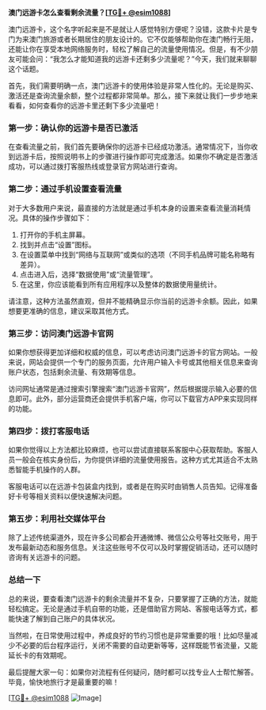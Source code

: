 **澳门远游卡怎么查看剩余流量？[[TG💪+ @esim1088](https://t.me/s/esim1088)]**

澳门远游卡，这个名字听起来是不是就让人感觉特别方便呢？没错，这款卡片是专门为来澳门旅游或者长期居住的朋友设计的。它不仅能够帮助你在澳门畅行无阻，还能让你在享受本地网络服务时，轻松了解自己的流量使用情况。但是，有不少朋友可能会问：“我怎么才能知道我的远游卡还剩多少流量呢？”今天，我们就来聊聊这个话题。

首先，我们需要明确一点，澳门远游卡的使用体验是非常人性化的。无论是购买、激活还是查询流量余额，整个过程都非常简单。那么，接下来就让我们一步步地来看看，如何查看你的远游卡里还剩下多少流量吧！

### **第一步：确认你的远游卡是否已激活**
在查看流量之前，我们首先要确保你的远游卡已经成功激活。通常情况下，当你收到远游卡后，按照说明书上的步骤进行操作即可完成激活。如果你不确定是否激活成功，可以通过拨打客服热线或登录官方网站进行查询。

### **第二步：通过手机设置查看流量**
对于大多数用户来说，最直接的方法就是通过手机本身的设置来查看流量消耗情况。具体的操作步骤如下：

1. 打开你的手机主屏幕。
2. 找到并点击“设置”图标。
3. 在设置菜单中找到“网络与互联网”或类似的选项（不同手机品牌可能名称略有差异）。
4. 点击进入后，选择“数据使用”或“流量管理”。
5. 在这里，你应该能看到所有应用程序以及整体的数据使用量统计。

请注意，这种方法虽然直观，但并不能精确显示你当前的远游卡余额。因此，如果想要更准确的信息，建议采取其他方式。

### **第三步：访问澳门远游卡官网**
如果你想获得更加详细和权威的信息，可以考虑访问澳门远游卡的官方网站。一般来说，网站会提供一个专门的服务页面，允许用户输入卡号或其他相关信息来查询账户状态，包括剩余流量、有效期等信息。

访问网址通常是通过搜索引擎搜索“澳门远游卡官网”，然后根据提示输入必要的信息即可。此外，部分运营商还会提供手机客户端，你可以下载官方APP来实现同样的功能。

### **第四步：拨打客服电话**
如果你觉得以上方法都比较麻烦，也可以尝试直接联系客服中心获取帮助。客服人员一般会在核实身份后，为你提供详细的流量使用报告。这种方式尤其适合不太熟悉智能手机操作的人群。

客服电话可以在远游卡包装盒内找到，或者是在购买时由销售人员告知。记得准备好卡号等相关资料以便快速解决问题。

### **第五步：利用社交媒体平台**
除了上述传统渠道外，现在许多公司都会开通微博、微信公众号等社交账号，用于发布最新动态和服务信息。关注这些账号不仅可以及时掌握促销活动，还可以随时咨询有关远游卡的问题。

### **总结一下**
总的来说，要查看澳门远游卡的剩余流量并不复杂，只要掌握了正确的方法，就能轻松搞定。无论是通过手机自带的功能，还是借助官方网站、客服电话等方式，都能快速了解到自己账户的具体状况。

当然啦，在日常使用过程中，养成良好的节约习惯也是非常重要的哦！比如尽量减少不必要的后台程序运行，关闭不需要的自动更新等等，这样既能节省流量，又能延长卡的有效期呢。

最后提醒大家一句：如果你对流程有任何疑问，随时都可以找专业人士帮忙解答。毕竟，愉快地旅行才是最重要的嘛！

[[TG💪+ @esim1088](https://t.me/s/esim1088) ![Image](https://i.postimg.cc/4NQfJmqS/Snipaste-2025-05-13-00-14-12.png)]